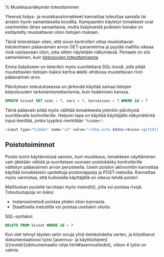 % Muokkausnäkymän toteuttaminen
<!-- order: 10 -->
<!-- tags: viikko4-php -->

<wip />

Yleensä lisäys- ja muokkauslomakkeet kannattaa toteuttaa samalla tai ainakin hyvin samanlaisella koodilla.
Kumpaankin käytetyt lomakkeet ovat useimmiten lähes samanlaisia, mutta lisäyksestä poiketen
lomake on esitäytetty muokattavan olion tietojen mukaan. 

Tämä toteutetaan siten, että sivun kontrolleri ottaa muokattavan tietokohteen pääavaimen arvon GET-parametrina ja 
pyytää mallilta oikeaa riviä vastaavaan olion, joka sitten näytetään näkymässä.
Periaate on siis samanlainen, kuin 
[tietosivujen toteuttamisesta](listausnakymat.html#tietosivut)

Erona lisäykseen on tietenkin myös suoritettava SQL-koodi, jolle pitää muutettavien tietojen lisäksi kertoa `WHERE`-ehdossa muutettavan rivin pääavaimen arvo.

Päivityksen toteutukseessa on järkevää käyttää samaa tietojen kelpoisuuden tarkistamismekanismia, kuin lisäämisen kanssa.

~~~sql
UPDATE kissat SET nimi = ?, vari = ?, karvaisuus = ? WHERE id = ?
~~~

Tämä pääavain pitää myös välittää lomakkeesta jotenkin päivitystä suorittavalle kontrollerille. 
Helpoin tapa on käyttää käyttäjälle näkymätöntä input-kenttää, jonka tyypiksi merkitään `"hidden"`:

~~~php
<input type="hidden" name="id" value="<?php echo $data->kissa->getId(); ?>">
~~~

## Poistotoiminnot

Poisto toimii käytännössä samoin, kuin muokkaus, lomakkeen näyttäminen vain jätetään välistä ja suoritetaan suoraan poistokäsky kontrollerille välitetyn pääavaimen arvon perusteella.
Usein poiston aktivointiin kannattaa käyttää lomakkeisiin upotettuja poistonappeja ja POST-metodia.
Kannattaa myös varmistaa, että kulloisella käyttäjällä on oikeus tehdä poisto!

Malliluokan puolelle tarvitaan myös metodi(t), jolla voi poistaa rivejä.
Toteutustapoja on kaksi:

  * Instanssimetodi poistaa yhden olion kannasta.
  * Staattisella metodilla voi poistaa useitakin olioita.
 
SQL-syntaksi:

~~~sql
DELETE FROM kissat WHERE id = ?
~~~

<last>
Kun olet tehnyt täyden setin sivuja yhtä tietokohdetta varten, ja kirjoittanut dokumentaatioosi työsi 
[asennus- ja käyttöohjeen]({{rootdir}}dokumentaatio-ohje.html#asennustiedot),
viikon 4 työsi on valmis.
</last>

